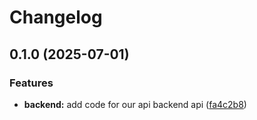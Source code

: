 # Changelog

## 0.1.0 (2025-07-01)


### Features

* **backend:** add code for our api backend api ([fa4c2b8](https://github.com/MoS2DL-Homelab/devops-project/commit/fa4c2b8ff66484cd6f3ae300c2c305b09c45f3a6))

